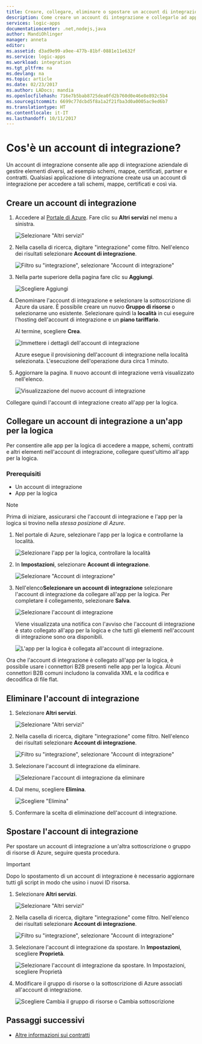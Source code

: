 ```yaml
---
title: Creare, collegare, eliminare o spostare un account di integrazione in App per la logica di Azure | Documentazione Microsoft
description: Come creare un account di integrazione e collegarlo ad app per la logica
services: logic-apps
documentationcenter: .net,nodejs,java
author: MandiOhlinger
manager: anneta
editor: 
ms.assetid: d3ad9e99-a9ee-477b-81bf-0881e11e632f
ms.service: logic-apps
ms.workload: integration
ms.tgt_pltfrm: na
ms.devlang: na
ms.topic: article
ms.date: 02/23/2017
ms.author: LADocs; mandia
ms.openlocfilehash: 716e7b5bab8725dea0fd2b760d0e46e8e892c5b4
ms.sourcegitcommit: 6699c77dcbd5f8a1a2f21fba3d0a0005ac9ed6b7
ms.translationtype: HT
ms.contentlocale: it-IT
ms.lasthandoff: 10/11/2017
---
```

# <a name="what-is-an-integration-account"></a>Cos'è un account di integrazione?

Un account di integrazione consente alle app di integrazione aziendale di gestire elementi diversi, ad esempio schemi, mappe, certificati, partner e contratti. Qualsiasi applicazione di integrazione create usa un account di integrazione per accedere a tali schemi, mappe, certificati e così via.

## <a name="create-an-integration-account"></a>Creare un account di integrazione

1.  Accedere al [Portale di Azure](http://portal.azure.com "Portale di Azure"). Fare clic su **Altri servizi** nel menu a sinistra.

    ![Selezionare "Altri servizi"](./media/logic-apps-enterprise-integration-accounts/account-1.png)

2. Nella casella di ricerca, digitare "integrazione" come filtro. Nell'elenco dei risultati selezionare **Account di integrazione**.

    ![Filtro su "integrazione", selezionare "Account di integrazione"](./media/logic-apps-enterprise-integration-accounts/account-2.png)  

3. Nella parte superiore della pagina fare clic su **Aggiungi**.

    ![Scegliere Aggiungi](./media/logic-apps-enterprise-integration-accounts/account-3.png)

4. Denominare l'account di integrazione e selezionare la sottoscrizione di Azure da usare. È possibile creare un nuovo **Gruppo di risorse** o selezionarne uno esistente. Selezionare quindi la **località** in cui eseguire l'hosting dell'account di integrazione e un **piano tariffario**. 

    Al termine, scegliere **Crea**.

    ![Immettere i dettagli dell'account di integrazione](./media/logic-apps-enterprise-integration-accounts/account-4.png)

    Azure esegue il provisioning dell'account di integrazione nella località selezionata. L'esecuzione dell'operazione dura circa 1 minuto.

5. Aggiornare la pagina. Il nuovo account di integrazione verrà visualizzato nell'elenco.

    ![Visualizzazione del nuovo account di integrazione](./media/logic-apps-enterprise-integration-accounts/account-5.png) 

Collegare quindi l'account di integrazione creato all'app per la logica. 

## <a name="link-an-integration-account-to-a-logic-app"></a>Collegare un account di integrazione a un'app per la logica

Per consentire alle app per la logica di accedere a mappe, schemi, contratti e altri elementi nell'account di integrazione, collegare quest'ultimo all'app per la logica.

### <a name="prerequisites"></a>Prerequisiti

* Un account di integrazione
* App per la logica

> [!NOTE] 
> Prima di iniziare, assicurarsi che l'account di integrazione e l'app per la logica si trovino nella *stessa posizione di Azure*.


1. Nel portale di Azure, selezionare l'app per la logica e controllarne la località.

    ![Selezionare l'app per la logica, controllare la località](./media/logic-apps-enterprise-integration-accounts/linkaccount-1.png)

2. In **Impostazioni**, selezionare **Account di integrazione**.

    ![Selezionare "Account di integrazione"](./media/logic-apps-enterprise-integration-accounts/linkaccount-2.png)

3. Nell'elenco**Selezionare un account di integrazione** selezionare l'account di integrazione da collegare all'app per la logica. Per completare il collegamento, selezionare **Salva**.

    ![Selezionare l'account di integrazione](./media/logic-apps-enterprise-integration-accounts/linkaccount-3.png)

    Viene visualizzata una notifica con l'avviso che l'account di integrazione è stato collegato all'app per la logica e che tutti gli elementi nell'account di integrazione sono ora disponibili.

    ![L'app per la logica è collegata all'account di integrazione.](./media/logic-apps-enterprise-integration-accounts/linkaccount-5.png)

Ora che l'account di integrazione è collegato all'app per la logica, è possibile usare i connettori B2B presenti nelle app per la logica. Alcuni connettori B2B comuni includono la convalida XML e la codifica e decodifica di file flat.  

## <a name="delete-your-integration-account"></a>Eliminare l'account di integrazione

1. Selezionare **Altri servizi**.

    ![Selezionare "Altri servizi"](./media/logic-apps-enterprise-integration-accounts/account-1.png)

2. Nella casella di ricerca, digitare "integrazione" come filtro. Nell'elenco dei risultati selezionare **Account di integrazione**.

    ![Filtro su "integrazione", selezionare "Account di integrazione"](./media/logic-apps-enterprise-integration-accounts/account-2.png)  

3. Selezionare l'account di integrazione da eliminare.

    ![Selezionare l'account di integrazione da eliminare](./media/logic-apps-enterprise-integration-accounts/account-5.png)

4. Dal menu, scegliere **Elimina**.

    ![Scegliere "Elimina"](./media/logic-apps-enterprise-integration-accounts/delete.png)

5. Confermare la scelta di eliminazione dell'account di integrazione.

## <a name="move-your-integration-account"></a>Spostare l'account di integrazione

Per spostare un account di integrazione a un'altra sottoscrizione o gruppo di risorse di Azure, seguire questa procedura.

> [!IMPORTANT]
> Dopo lo spostamento di un account di integrazione è necessario aggiornare tutti gli script in modo che usino i nuovi ID risorsa.

1. Selezionare **Altri servizi**.

    ![Selezionare "Altri servizi"](./media/logic-apps-enterprise-integration-accounts/account-1.png)

2. Nella casella di ricerca, digitare "integrazione" come filtro. Nell'elenco dei risultati selezionare **Account di integrazione**.

    ![Filtro su "integrazione", selezionare "Account di integrazione"](./media/logic-apps-enterprise-integration-accounts/account-2.png)

3. Selezionare l'account di integrazione da spostare. In **Impostazioni**, scegliere **Proprietà**.

    ![Selezionare l'account di integrazione da spostare. In Impostazioni, scegliere Proprietà](./media/logic-apps-enterprise-integration-accounts/move.png)

5. Modificare il gruppo di risorse o la sottoscrizione di Azure associati all'account di integrazione.

    ![Scegliere Cambia il gruppo di risorse o Cambia sottoscrizione](./media/logic-apps-enterprise-integration-accounts/move-2.png)

## <a name="next-steps"></a>Passaggi successivi
* [Altre informazioni sui contratti](../logic-apps/logic-apps-enterprise-integration-agreements.md "Informazioni sui contratti di Enterprise Integration")  

